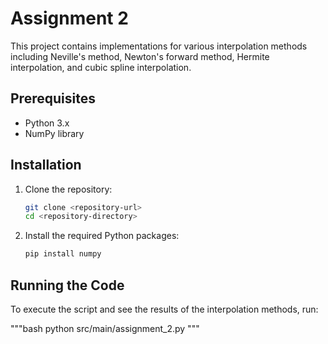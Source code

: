 # Assignment 2

This project contains implementations for various interpolation methods including Neville's method, Newton's forward method, Hermite interpolation, and cubic spline interpolation.

## Prerequisites

- Python 3.x
- NumPy library

## Installation

1. Clone the repository:

   ```bash
   git clone <repository-url>
   cd <repository-directory>
   ```

2. Install the required Python packages:

   ```bash
   pip install numpy
   ```

## Running the Code

To execute the script and see the results of the interpolation methods, run:

"""bash
python src/main/assignment_2.py
"""




